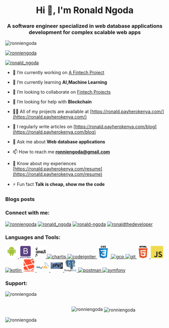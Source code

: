 <h1 align="center">Hi 👋, I'm Ronald Ngoda</h1>
<h3 align="center">A software engineer specialized in web database applications development for complex scalable web apps</h3>

<p align="left"> <img src="https://komarev.com/ghpvc/?username=ronniengoda&label=Profile%20views&color=0e75b6&style=flat" alt="ronniengoda" /> </p>

<p align="left"> <a href="https://github.com/ryo-ma/github-profile-trophy"><img src="https://github-profile-trophy.vercel.app/?username=ronniengoda" alt="ronniengoda" /></a> </p>

<p align="left"> <a href="https://twitter.com/ronald_ngoda" target="blank"><img src="https://img.shields.io/twitter/follow/ronald_ngoda?logo=twitter&style=for-the-badge" alt="ronald_ngoda" /></a> </p>

- 🔭 I’m currently working on [A Fintech Project](https://payherokenya.com/sps)

- 🌱 I’m currently learning **AI,Machine Learning**

- 👯 I’m looking to collaborate on [Fintech Projects](https://payherokenya.com/sps)

- 🤝 I’m looking for help with **Blockchain**

- 👨‍💻 All of my projects are available at [https://ronald.payherokenya.com/](https://ronald.payherokenya.com/)

- 📝 I regularly write articles on [https://ronald.payherokenya.com/blog](https://ronald.payherokenya.com/blog)

- 💬 Ask me about **Web database applications**

- 📫 How to reach me **ronniengoda@gmail.com**

- 📄 Know about my experiences [https://ronald.payherokenya.com/resume](https://ronald.payherokenya.com/resume)

- ⚡ Fun fact **Talk is cheap, show me the code**

### Blogs posts
<!-- BLOG-POST-LIST:START -->
<!-- BLOG-POST-LIST:END -->

<h3 align="left">Connect with me:</h3>
<p align="left">
<a href="https://dev.to/ronniengoda" target="blank"><img align="center" src="https://cdn.jsdelivr.net/npm/simple-icons@3.0.1/icons/dev-dot-to.svg" alt="ronniengoda" height="30" width="40" /></a>
<a href="https://twitter.com/ronald_ngoda" target="blank"><img align="center" src="https://raw.githubusercontent.com/rahuldkjain/github-profile-readme-generator/master/src/images/icons/Social/twitter.svg" alt="ronald_ngoda" height="30" width="40" /></a>
<a href="https://linkedin.com/in/ronald-ngoda" target="blank"><img align="center" src="https://raw.githubusercontent.com/rahuldkjain/github-profile-readme-generator/master/src/images/icons/Social/linked-in-alt.svg" alt="ronald-ngoda" height="30" width="40" /></a>
<a href="https://fb.com/ronaldthedeveloper" target="blank"><img align="center" src="https://raw.githubusercontent.com/rahuldkjain/github-profile-readme-generator/master/src/images/icons/Social/facebook.svg" alt="ronaldthedeveloper" height="30" width="40" /></a>
</p>

<h3 align="left">Languages and Tools:</h3>
<p align="left"> <a href="https://developer.android.com" target="_blank"> <img src="https://raw.githubusercontent.com/devicons/devicon/master/icons/android/android-original-wordmark.svg" alt="android" width="40" height="40"/> </a> <a href="https://getbootstrap.com" target="_blank"> <img src="https://raw.githubusercontent.com/devicons/devicon/master/icons/bootstrap/bootstrap-plain-wordmark.svg" alt="bootstrap" width="40" height="40"/> </a> <a href="https://canvasjs.com" target="_blank"> <img src="https://raw.githubusercontent.com/Hardik0307/Hardik0307/master/assets/canvasjs-charts.svg" alt="canvasjs" width="40" height="40"/> </a> <a href="https://www.chartjs.org" target="_blank"> <img src="https://www.chartjs.org/media/logo-title.svg" alt="chartjs" width="40" height="40"/> </a> <a href="https://codeigniter.com" target="_blank"> <img src="https://cdn.worldvectorlogo.com/logos/codeigniter.svg" alt="codeigniter" width="40" height="40"/> </a> <a href="https://www.w3schools.com/css/" target="_blank"> <img src="https://raw.githubusercontent.com/devicons/devicon/master/icons/css3/css3-original-wordmark.svg" alt="css3" width="40" height="40"/> </a> <a href="https://cloud.google.com" target="_blank"> <img src="https://www.vectorlogo.zone/logos/google_cloud/google_cloud-icon.svg" alt="gcp" width="40" height="40"/> </a> <a href="https://git-scm.com/" target="_blank"> <img src="https://www.vectorlogo.zone/logos/git-scm/git-scm-icon.svg" alt="git" width="40" height="40"/> </a> <a href="https://www.w3.org/html/" target="_blank"> <img src="https://raw.githubusercontent.com/devicons/devicon/master/icons/html5/html5-original-wordmark.svg" alt="html5" width="40" height="40"/> </a> <a href="https://developer.mozilla.org/en-US/docs/Web/JavaScript" target="_blank"> <img src="https://raw.githubusercontent.com/devicons/devicon/master/icons/javascript/javascript-original.svg" alt="javascript" width="40" height="40"/> </a> <a href="https://kotlinlang.org" target="_blank"> <img src="https://www.vectorlogo.zone/logos/kotlinlang/kotlinlang-icon.svg" alt="kotlin" width="40" height="40"/> </a> <a href="https://laravel.com/" target="_blank"> <img src="https://raw.githubusercontent.com/devicons/devicon/master/icons/laravel/laravel-plain-wordmark.svg" alt="laravel" width="40" height="40"/> </a> <a href="https://www.mysql.com/" target="_blank"> <img src="https://raw.githubusercontent.com/devicons/devicon/master/icons/mysql/mysql-original-wordmark.svg" alt="mysql" width="40" height="40"/> </a> <a href="https://www.php.net" target="_blank"> <img src="https://raw.githubusercontent.com/devicons/devicon/master/icons/php/php-original.svg" alt="php" width="40" height="40"/> </a> <a href="https://www.postgresql.org" target="_blank"> <img src="https://raw.githubusercontent.com/devicons/devicon/master/icons/postgresql/postgresql-original-wordmark.svg" alt="postgresql" width="40" height="40"/> </a> <a href="https://postman.com" target="_blank"> <img src="https://www.vectorlogo.zone/logos/getpostman/getpostman-icon.svg" alt="postman" width="40" height="40"/> </a> <a href="https://symfony.com" target="_blank"> <img src="https://symfony.com/logos/symfony_black_03.svg" alt="symfony" width="40" height="40"/> </a> </p>

<h3 align="left">Support:</h3>
<p><a href="https://www.buymeacoffee.com/ronniengoda"> <img align="left" src="https://cdn.buymeacoffee.com/buttons/v2/default-yellow.png" height="50" width="210" alt="ronniengoda" /></a></p><br><br>

<p><img align="left" src="https://github-readme-stats.vercel.app/api/top-langs?username=ronniengoda&show_icons=true&theme=tokyonight&locale=en&layout=compact" alt="ronniengoda" /></p>

<p>&nbsp;<img align="center" src="https://github-readme-stats.vercel.app/api?username=ronniengoda&show_icons=true&theme=tokyonight&locale=en" alt="ronniengoda" /></p>

<p><img align="center" src="https://github-readme-streak-stats.herokuapp.com/?user=ronniengoda&theme=tokyonight" alt="ronniengoda" /></p>

